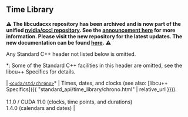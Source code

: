 ## Time Library

:warning: **The libcudacxx repository has been archived and is now part of the unified [nvidia/cccl repository](https://github.com/nvidia/cccl). See the [announcement here](https://github.com/NVIDIA/cccl/discussions/520) for more information. Please visit the new repository for the latest updates. The new documentation can be found [here](https://nvidia.github.io/cccl/libcudacxx/).** :warning:

Any Standard C++ header not listed below is omitted.

*: Some of the Standard C++ facilities in this header are omitted, see the
libcu++ Specifics for details.

| [`<cuda/std/chrono>`]* | Times, dates, and clocks (see also: [libcu++ Specifics]({{ "standard_api/time_library/chrono.html" | relative_url }})). <br/><br/> 1.1.0 / CUDA 11.0 (clocks, time points, and durations) <br/> 1.4.0 (calendars and dates) |


[`<cuda/std/chrono>`]: https://en.cppreference.com/w/cpp/header/chrono

